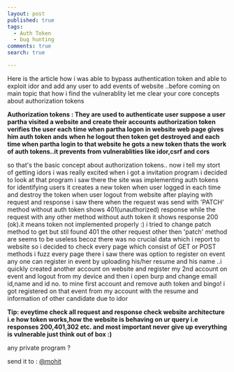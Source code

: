 ```yaml
---
layout: post
published: true
tags:
  - Auth Token
  - bug hunting
comments: true
search: true

---
```






Here is the article how i was able to bypass authentication token and able to exploit idor and add any user to add events of website ..before coming on main topic that how i find the vulnerablity let me clear your core concepts about authorization tokens 

**Authorization tokens : They are used to authenticate user suppose a user partha visited a website and create their accounts authorization token verifies the user each time when partha logon in website web page gives him auth token ands when he logout then token get destroyed and each time when partha login to that website he gots a new token thats the work of auth tokens..it prevents from vulnerablities like idor,csrf and cors**

so that's the basic concept about authorization tokens.. now i tell my stort of getting idors i was really excited when i got a invitation program i decided to look at that program i saw there the site was implementing auth tokens for identifying users it creates a new token when user logged in each time and destroy the token when user logout from website after playing with request and response i saw there when the request was send with 'PATCH' method without auth token shows 401(unauthorized) response while the request with any other method without auth token it shows response 200 (ok).it means token not implemented properly :) i tried to change patch method to get but stil found 401 the other request other then 'patch' method are seems to be useless becoz there was no crucial data which i report to website so i decided to check every page which consist of GET or POST methods i fuzz every page there i saw there was option to register on event any one can register in event by uploading his/her resume and his name ..i quickly created another account on website and register my 2nd account on event and logout from my device and then i  open burp and change email id,name and id no. to mine first account and remove auth token and bingo! i got registered on that event from my account with the resume and information of other candidate due to idor 

**Tip: eveytime check all request and response check website architecture i.e how token works,how the website is behaving on ur query i.e responses 200,401,302 etc. and most important never give up everything is vulnerable just think out of box :)**

any private program ?

send it to : <a href="mailto:nhibtaungamain@gmail.com">@mohit</a>


